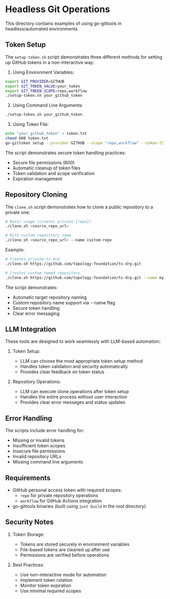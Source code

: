# Headless Git Operations

This directory contains examples of using go-gittools in headless/automated environments.

## Token Setup

The `setup-token.sh` script demonstrates three different methods for setting up GitHub tokens in a non-interactive way:

1. Using Environment Variables:
```bash
export GIT_PROVIDER=GITHUB
export GIT_TOKEN_VALUE=your_token
export GIT_TOKEN_SCOPE=repo,workflow
./setup-token.sh your_github_token
```

2. Using Command Line Arguments:
```bash
./setup-token.sh your_github_token
```

3. Using Token File:
```bash
echo "your_github_token" > token.txt
chmod 600 token.txt
go-gittoken setup --provider GITHUB --scope "repo,workflow" --token-file token.txt
```

The script demonstrates secure token handling practices:
- Secure file permissions (600)
- Automatic cleanup of token files
- Token validation and scope verification
- Expiration management

## Repository Cloning

The `clone.sh` script demonstrates how to clone a public repository to a private one:

```bash
# Basic usage (creates private-{repo})
./clone.sh <source_repo_url>

# With custom repository name
./clone.sh <source_repo_url> --name custom-repo
```

Example:
```bash
# Creates private-ts-drp
./clone.sh https://github.com/topology-foundation/ts-drp.git

# Creates custom named repository
./clone.sh https://github.com/topology-foundation/ts-drp.git --name my-private-drp
```

The script demonstrates:
- Automatic target repository naming
- Custom repository name support via --name flag
- Secure token handling
- Clear error messaging

## LLM Integration

These tools are designed to work seamlessly with LLM-based automation:

1. Token Setup:
   - LLM can choose the most appropriate token setup method
   - Handles token validation and security automatically
   - Provides clear feedback on token status

2. Repository Operations:
   - LLM can execute clone operations after token setup
   - Handles the entire process without user interaction
   - Provides clear error messages and status updates

## Error Handling

The scripts include error handling for:
- Missing or invalid tokens
- Insufficient token scopes
- Insecure file permissions
- Invalid repository URLs
- Missing command line arguments

## Requirements

- GitHub personal access token with required scopes:
  - `repo` for private repository operations
  - `workflow` for GitHub Actions integration
- go-gittools binaries (built using `just build` in the root directory)

## Security Notes

1. Token Storage:
   - Tokens are stored securely in environment variables
   - File-based tokens are cleaned up after use
   - Permissions are verified before operations

2. Best Practices:
   - Use non-interactive mode for automation
   - Implement token rotation
   - Monitor token expiration
   - Use minimal required scopes
